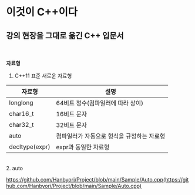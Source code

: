 # 이것이 C++이다
## 강의 현장을 그대로 옮긴 C++ 입문서
<br/><br/>
**자료형**
1. C++11 표준 새로운 자료형

자료형 | 설명
------------ | -------------
longlong | 64비트 정수(컴파일러에 따라 상이)
char16_t | 16비트 문자
char32_t | 32비트 문자
auto | 컴파일러가 자동으로 형식을 규정하는 자료형
decltype(expr) | expr과 동일한 자료형
<br/>
2. auto

https://github.com/Hanbyori/Project/blob/main/Sample/Auto.cpp(https://github.com/Hanbyori/Project/blob/main/Sample/Auto.cpp)
